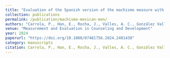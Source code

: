 ```yaml
---
title: "Evaluation of the Spanish version of the machismo measure with Mexican men who have a history of domestic violence"
collection: publications
permalink: /publication/machismo-mexican-men/
authors: "Carrola, P., Han, E., Rocha, J., Valles, A. C., González Valles, M. N., Martínez, J. R., & Anguiano, J. A."
venue: "Measurement and Evaluation in Counseling and Development"
year: 2024
paperurl: "https://doi.org/10.1080/07481756.2024.2401438"
category: manuscripts
citation: Carrola, P., Han, E., Rocha, J., Valles, A. C., González Valles, M. N., Martínez, J. R., & Anguiano, J. A., (2024). Evaluation of the Spanish version of the machismo measure with Mexican men who have a history of domestic violence. Measurement and Evaluation in Counseling and Development, 58(2), 97-113, https://doi.org/10.1080/07481756.2024.2401438
---
```


